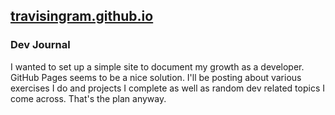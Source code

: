 ## [travisingram.github.io](travisingram.github.io)

### Dev Journal

I wanted to set up a simple site to document my growth as a developer.  GitHub Pages seems to be a nice solution.  I'll be posting about various exercises I do and projects I complete as well as random dev related topics I come across.  That's the plan anyway.
